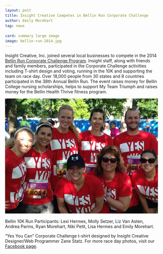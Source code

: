 ```yaml
---
layout: post
title: Insight Creative Competes in Bellin Run Corporate Challenge
author: Emily Morehart
tag: news

card: summary large image
image: bellin-run-2014.jpg
---
```


Insight Creative, Inc. joined several local businesses to compete in the 2014 [Bellin Run Corporate Challenge Program](http://bellinrun.com/programs/corporate-challenge). Insight staff, along with friends and family members, participated in the Corporate Challenge activities including T-shirt design and voting, running in the 10K and supporting the team on race day. Over 18,000 people from 30 states and 8 countries participated in the 38th Annual Bellin Run. The event raises money for Bellin College nursing scholarships, helps to support My Team Triumph and raises money for the Bellin Health Thrive fitness program.

![2014 Insight Creative Bellin Run](/img/bellin-run-2014.jpg)

Bellin 10K Run Participants: Lexi Hermes, Molly Setzer, Liz Van Asten, Andrea Parins, Ryan Morehart, Niki Petit, Lisa Hermes and Emily Morehart. 

“Yes You Can” Corporate Challenge t-shirt designed by Insight Creative Designer/Web Programmer Zane Statz. For more race day photos, visit our [Facebook page](https://www.facebook.com/insightcreativeinc).